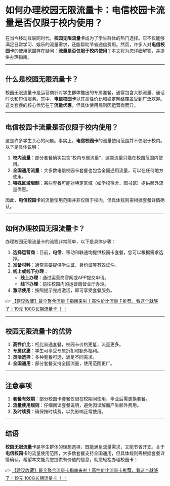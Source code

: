 # 如何办理校园无限流量卡：电信校园卡流量是否仅限于校内使用？

在当今移动互联网时代，**校园无限流量卡**成为了学生群体的热门选择。它不仅能够满足日常学习、娱乐的流量需求，还能帮助节省通信费用。然而，许多人对**电信校园卡**的使用范围存在疑问：**流量是否仅限于校内使用**？本文将为您详细解答，并提供办理指南。

---

## 什么是校园无限流量卡？

校园无限流量卡是运营商针对学生群体推出的专属套餐，通常包含大额流量、通话时长和短信服务。其中，**电信校园卡**以其高性价比和稳定网络覆盖受到广泛欢迎。这类套餐的核心优势在于**流量优惠**，但具体使用规则因运营商而异。

---

## 电信校园卡流量是否仅限于校内使用？

这是许多学生关心的问题。事实上，**电信校园卡**的流量使用范围并不仅限于校内。以下是具体说明：

1. **校内流量**：部分套餐确实包含“校内专属流量”，这类流量只能在校园范围内使用。
2. **全国通用流量**：大多数电信校园卡套餐也包含全国通用流量，可以在任何地方使用。
3. **特殊区域限制**：某些套餐可能对特定区域（如学校宿舍、图书馆）提供额外流量优惠。

因此，**电信校园卡**的流量使用范围并非仅限于校内，但具体规则需根据套餐详情确认。

---

## 如何办理校园无限流量卡？

办理校园无限流量卡的流程非常简单，以下是具体步骤：

1. **选择运营商**：目前，**电信**、移动和联通均提供校园卡套餐，您可以根据需求选择。
2. **准备材料**：通常需要提供学生证、身份证等有效证件。
3. **线上或线下办理**：
   - **线上办理**：通过运营商官网或APP提交申请。
   - **线下办理**：前往校园内的运营商营业厅办理。
4. **激活使用**：按照提示完成激活，即可享受套餐服务。

👉 [【建议收藏】最全聚合流量卡指南来啦！高性价比流量卡推荐，看这个就够了！19元 100G长期流量卡 ！！](https://bit.ly/Liuliangka)

---

## 校园无限流量卡的优势

1. **高性价比**：相比普通套餐，校园卡价格更低，流量更多。
2. **专属优惠**：学生可享受专属折扣和额外福利。
3. **灵活选择**：多种套餐可选，满足不同需求。
4. **全国通用**：部分套餐支持全国流量，使用范围更广。

---

## 注意事项

1. **套餐有效期**：部分校园卡套餐仅限在校期间使用，毕业后需更换套餐。
2. **流量使用规则**：仔细阅读套餐说明，避免因误解而产生额外费用。
3. **及时续费**：确保按时续费，以免影响正常使用。

---

## 结语

**校园无限流量卡**是学生群体的理想选择，既能满足流量需求，又能节省开支。关于**电信校园卡**的流量使用范围，大多数套餐支持全国通用，但具体规则需根据套餐详情确认。希望本文能为您提供有价值的信息，助您轻松办理校园卡！

👉 [【建议收藏】最全聚合流量卡指南来啦！高性价比流量卡推荐，看这个就够了！19元 100G长期流量卡 ！！](https://bit.ly/Liuliangka)